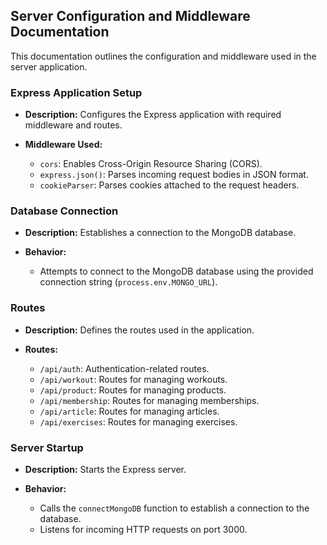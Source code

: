 ## Server Configuration and Middleware Documentation

This documentation outlines the configuration and middleware used in the server application.

### Express Application Setup

- **Description:** Configures the Express application with required middleware and routes.

- **Middleware Used:**
  - `cors`: Enables Cross-Origin Resource Sharing (CORS).
  - `express.json()`: Parses incoming request bodies in JSON format.
  - `cookieParser`: Parses cookies attached to the request headers.

### Database Connection

- **Description:** Establishes a connection to the MongoDB database.

- **Behavior:**
  - Attempts to connect to the MongoDB database using the provided connection string (`process.env.MONGO_URL`).

### Routes

- **Description:** Defines the routes used in the application.

- **Routes:**
  - `/api/auth`: Authentication-related routes.
  - `/api/workout`: Routes for managing workouts.
  - `/api/product`: Routes for managing products.
  - `/api/membership`: Routes for managing memberships.
  - `/api/article`: Routes for managing articles.
  - `/api/exercises`: Routes for managing exercises.

### Server Startup

- **Description:** Starts the Express server.

- **Behavior:**
  - Calls the `connectMongoDB` function to establish a connection to the database.
  - Listens for incoming HTTP requests on port 3000.

